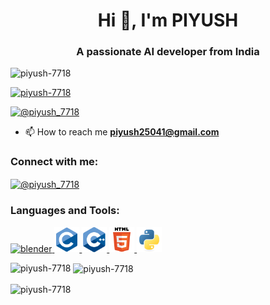 <h1 align="center">Hi 👋, I'm PIYUSH</h1>
<h3 align="center">A passionate AI developer from India</h3>

<p align="left"> <img src="https://komarev.com/ghpvc/?username=piyush-7718&label=Profile%20views&color=0e75b6&style=flat" alt="piyush-7718" /> </p>

<p align="left"> <a href="https://github.com/ryo-ma/github-profile-trophy"><img src="https://github-profile-trophy.vercel.app/?username=piyush-7718" alt="piyush-7718" /></a> </p>

<p align="left"> <a href="https://twitter.com/@piyush_7718" target="blank"><img src="https://img.shields.io/twitter/follow/@piyush_7718?logo=twitter&style=for-the-badge" alt="@piyush_7718" /></a> </p>

- 📫 How to reach me **piyush25041@gmail.com**

<h3 align="left">Connect with me:</h3>
<p align="left">
<a href="https://twitter.com/@piyush_7718" target="blank"><img align="center" src="https://raw.githubusercontent.com/rahuldkjain/github-profile-readme-generator/master/src/images/icons/Social/twitter.svg" alt="@piyush_7718" height="30" width="40" /></a>
</p>

<h3 align="left">Languages and Tools:</h3>
<p align="left"> <a href="https://www.blender.org/" target="_blank" rel="noreferrer"> <img src="https://download.blender.org/branding/community/blender_community_badge_white.svg" alt="blender" width="40" height="40"/> </a> <a href="https://www.cprogramming.com/" target="_blank" rel="noreferrer"> <img src="https://raw.githubusercontent.com/devicons/devicon/master/icons/c/c-original.svg" alt="c" width="40" height="40"/> </a> <a href="https://www.w3schools.com/cpp/" target="_blank" rel="noreferrer"> <img src="https://raw.githubusercontent.com/devicons/devicon/master/icons/cplusplus/cplusplus-original.svg" alt="cplusplus" width="40" height="40"/> </a> <a href="https://www.w3.org/html/" target="_blank" rel="noreferrer"> <img src="https://raw.githubusercontent.com/devicons/devicon/master/icons/html5/html5-original-wordmark.svg" alt="html5" width="40" height="40"/> </a> <a href="https://www.python.org" target="_blank" rel="noreferrer"> <img src="https://raw.githubusercontent.com/devicons/devicon/master/icons/python/python-original.svg" alt="python" width="40" height="40"/> </a> </p>

<p><img align="left" src="https://github-readme-stats.vercel.app/api/top-langs?username=piyush-7718&show_icons=true&locale=en&layout=compact" alt="piyush-7718" /></p>

<p>&nbsp;<img align="center" src="https://github-readme-stats.vercel.app/api?username=piyush-7718&show_icons=true&locale=en" alt="piyush-7718" /></p>

<p><img align="center" src="https://github-readme-streak-stats.herokuapp.com/?user=piyush-7718&" alt="piyush-7718" /></p>
